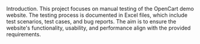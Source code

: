 Introduction.
This project focuses on manual testing of the OpenCart demo website. 
The testing process is documented in Excel files, which include test scenarios, test cases, and bug reports. The aim is to ensure the website's functionality, usability, and performance align with the provided requirements.
